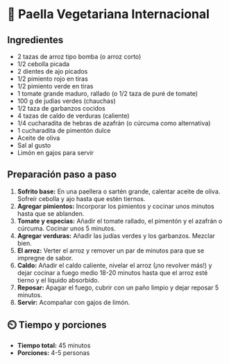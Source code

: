 # 🥘 Paella Vegetariana Internacional

## Ingredientes

- 2 tazas de arroz tipo bomba (o arroz corto)
- 1/2 cebolla picada
- 2 dientes de ajo picados
- 1/2 pimiento rojo en tiras
- 1/2 pimiento verde en tiras
- 1 tomate grande maduro, rallado (o 1/2 taza de puré de tomate)
- 100 g de judías verdes (chauchas)
- 1/2 taza de garbanzos cocidos
- 4 tazas de caldo de verduras (caliente)
- 1/4 cucharadita de hebras de azafrán (o cúrcuma como alternativa)
- 1 cucharadita de pimentón dulce
- Aceite de oliva
- Sal al gusto
- Limón en gajos para servir

## Preparación paso a paso

1. **Sofrito base:** En una paellera o sartén grande, calentar aceite de oliva. Sofreír cebolla y ajo hasta que estén tiernos.
2. **Agregar pimientos:** Incorporar los pimientos y cocinar unos minutos hasta que se ablanden.
3. **Tomate y especias:** Añadir el tomate rallado, el pimentón y el azafrán o cúrcuma. Cocinar unos 5 minutos.
4. **Agregar verduras:** Añadir las judías verdes y los garbanzos. Mezclar bien.
5. **El arroz:** Verter el arroz y remover un par de minutos para que se impregne de sabor.
6. **Caldo:** Añadir el caldo caliente, nivelar el arroz (¡no revolver más!) y dejar cocinar a fuego medio 18-20 minutos hasta que el arroz esté tierno y el líquido absorbido.
7. **Reposar:** Apagar el fuego, cubrir con un paño limpio y dejar reposar 5 minutos.
8. **Servir:** Acompañar con gajos de limón.

## ⏲️ Tiempo y porciones

- **Tiempo total:** 45 minutos  
- **Porciones:** 4-5 personas
